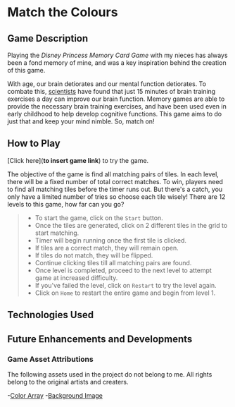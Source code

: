 # Match the Colours

## Game Description

Playing the _Disney Princess Memory Card Game_ with my nieces has always been a fond memory of mine, and was a key inspiration behind the creation of this game.

With age, our brain detiorates and our mental function detiorates. To combate this, [scientists](https://journals.plos.org/plosone/article?id=10.1371/journal.pone.0055518) have found that just 15 minutes of brain training exercises a day can improve our brain function. Memory games are able to provide the necessary brain training exercises, and have been used even in early childhood to help develop cognitive functions. This game aims to do just that and keep your mind nimble. So, match on!

## How to Play

[Click here](**to insert game link**) to try the game.

The objective of the game is find all matching pairs of tiles. In each level, there will be a fixed number of total correct matches. To win, players need to find all matching tiles before the timer runs out. But there's a catch, you only have a limited number of tries so choose each tile wisely! There are 12 levels to this game, how far can you go?

> - To start the game, click on the `Start` button.
> - Once the tiles are generated, click on 2 different tiles in the grid to start matching.
> - Timer will begin running once the first tile is clicked.
> - If tiles are a correct match, they will remain open.
> - If tiles do not match, they will be flipped.
> - Continue clicking tiles till all matching pairs are found.
> - Once level is completed, proceed to the next level to attempt game at increased difficulty.
> - If you've failed the level, click on `Restart` to try the level again.
> - Click on `Home` to restart the entire game and begin from level 1.

## Technologies Used

## Future Enhancements and Developments

### Game Asset Attributions

The following assets used in the project do not belong to me. All rights belong to the original artists and creaters.

-[Color Array](https://gist.github.com/mucar/3898821) -[Background Image](https://unsplash.com/photos/BtbjCFUvBXs)
